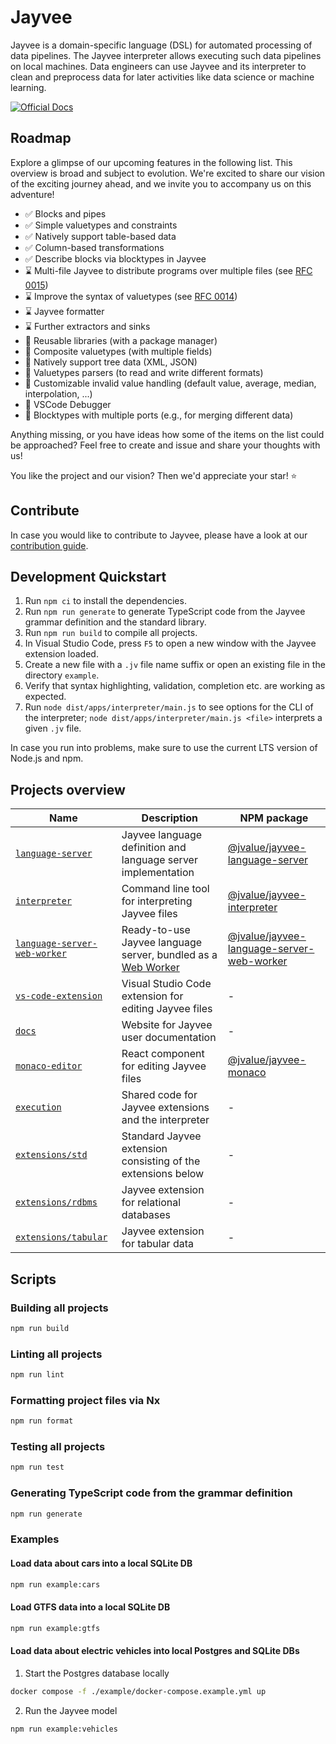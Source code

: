 <!--
SPDX-FileCopyrightText: 2023 Friedrich-Alexander-Universitat Erlangen-Nurnberg

SPDX-License-Identifier: AGPL-3.0-only
-->

# Jayvee

Jayvee is a domain-specific language (DSL) for automated processing of data pipelines.
The Jayvee interpreter allows executing such data pipelines on local machines.
Data engineers can use Jayvee and its interpreter to clean and preprocess data for later activities like data science or machine learning.

[![Official Docs](assets/docs-banner.png)](https://jvalue.github.io/jayvee)

## Roadmap

Explore a glimpse of our upcoming features in the following list. This overview is broad and subject to evolution. We're excited to share our vision of the exciting journey ahead, and we invite you to accompany us on this adventure!

- &#9989; Blocks and pipes 
- &#9989; Simple valuetypes and constraints
- &#9989; Natively support table-based data
- &#9989; Column-based transformations
- &#9989; Describe blocks via blocktypes in Jayvee
- &#8987; Multi-file Jayvee to distribute programs over multiple files (see [RFC 0015](./rfc/0015-multi-file-jayvee/0015-multi-file-jayvee.md))
- &#8987; Improve the syntax of valuetypes (see [RFC 0014](https://github.com/jvalue/jayvee/pull/409))
- &#8987; Jayvee formatter
- &#8987; Further extractors and sinks
- &#129300; Reusable libraries (with a package manager)
- &#129300; Composite valuetypes (with multiple fields)
- &#129300; Natively support tree data (XML, JSON)
- &#129300; Valuetypes parsers (to read and write different formats)
- &#129300; Customizable invalid value handling (default value, average, median, interpolation, ...)
- &#129300; VSCode Debugger
- &#129300; Blocktypes with multiple ports (e.g., for merging different data)


Anything missing, or you have ideas how some of the items on the list could be approached?
Feel free to create and issue and share your thoughts with us!

You like the project and our vision? Then we'd appreciate your star! &#11088;


## Contribute

In case you would like to contribute to Jayvee, please have a look at our [contribution guide](CONTRIBUTING.md).

## Development Quickstart

1. Run `npm ci` to install the dependencies.
2. Run `npm run generate` to generate TypeScript code from the Jayvee grammar definition and the standard library.
3. Run `npm run build` to compile all projects.
4. In Visual Studio Code, press `F5` to open a new window with the Jayvee extension loaded.
5. Create a new file with a `.jv` file name suffix or open an existing file in the directory `example`.
6. Verify that syntax highlighting, validation, completion etc. are working as expected.
7. Run `node dist/apps/interpreter/main.js` to see options for the CLI of the interpreter; `node dist/apps/interpreter/main.js <file>` interprets a given `.jv` file.

In case you run into problems, make sure to use the current LTS version of Node.js and npm.

## Projects overview

| Name                                                              | Description                                                                                                                      | NPM package                                                                                                          |
| ----------------------------------------------------------------- | -------------------------------------------------------------------------------------------------------------------------------- | -------------------------------------------------------------------------------------------------------------------- |
| [`language-server`](./libs/language-server)                       | Jayvee language definition and language server implementation                                                                    | [@jvalue/jayvee-language-server](https://www.npmjs.com/package/@jvalue/jayvee-language-server)                       |
| [`interpreter`](./apps/interpreter)                               | Command line tool for interpreting Jayvee files                                                                                  | [@jvalue/jayvee-interpreter](https://www.npmjs.com/package/@jvalue/jayvee-interpreter)                               |
| [`language-server-web-worker`](./apps/language-server-web-worker) | Ready-to-use Jayvee language server, bundled as a [Web Worker](https://developer.mozilla.org/en-US/docs/Web/API/Web_Workers_API) | [@jvalue/jayvee-language-server-web-worker](https://www.npmjs.com/package/@jvalue/jayvee-language-server-web-worker) |
| [`vs-code-extension`](./apps/vs-code-extension)                   | Visual Studio Code extension for editing Jayvee files                                                                            | -                                                                                                                    |
| [`docs`](./apps/docs)                                             | Website for Jayvee user documentation                                                                                            | -                                                                                                                    |
| [`monaco-editor`](./libs/monaco-editor)                           | React component for editing Jayvee files                                                                                         | [@jvalue/jayvee-monaco](https://www.npmjs.com/package/@jvalue/jayvee-monaco)                                         |
| [`execution`](./libs/execution)                                   | Shared code for Jayvee extensions and the interpreter                                                                            | -                                                                                                                    |
| [`extensions/std`](./libs/extensions/std)                         | Standard Jayvee extension consisting of the extensions below                                                                     | -                                                                                                                    |
| [`extensions/rdbms`](./libs/extensions/rdbms)                     | Jayvee extension for relational databases                                                                                        | -                                                                                                                    |
| [`extensions/tabular`](./libs/extensions/tabular)                 | Jayvee extension for tabular data                                                                                                | -                                                                                                                    |

## Scripts

### Building all projects

```bash
npm run build
```

### Linting all projects

```bash
npm run lint
```

### Formatting project files via Nx

```bash
npm run format
```

### Testing all projects

```bash
npm run test
```

### Generating TypeScript code from the grammar definition

```bash
npm run generate
```

### Examples

#### Load data about cars into a local SQLite DB

```bash
npm run example:cars
```

#### Load GTFS data into a local SQLite DB

```bash
npm run example:gtfs
```

#### Load data about electric vehicles into local Postgres and SQLite DBs

1. Start the Postgres database locally

```bash
docker compose -f ./example/docker-compose.example.yml up
```

2. Run the Jayvee model

```bash
npm run example:vehicles
```
